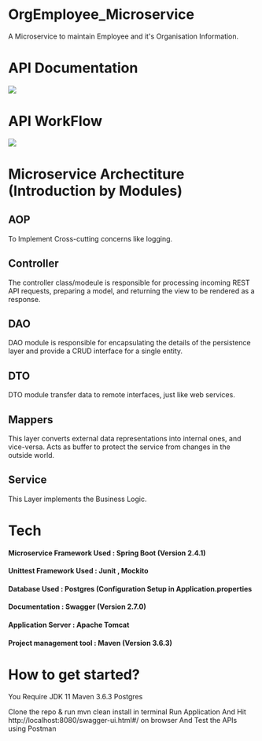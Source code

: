 # OrgEmployee_Microservice
A Microservice to maintain Employee and it's Organisation  Information.

# API Documentation
<a href="http://fvcproductions.com"><img src="https://github.com/gyrsh/OrgEmployee_Microservice/blob/main/Screenshot%202021-05-23%20at%207.36.42%20PM.png" ></a>

# API WorkFlow
<a href="http://fvcproductions.com"><img src="https://github.com/gyrsh/OrgEmployee_Microservice/blob/main/controller-and-restcontroller-annotations-in-spring-boot-1.jpeg" ></a>


# Microservice Archectiture (Introduction by Modules)
## AOP
To Implement Cross-cutting concerns like logging.
## Controller
The controller class/modeule is responsible for processing incoming REST API requests, preparing a model, and returning the view to be rendered as a response.
## DAO
DAO module is responsible for encapsulating the details of the persistence layer and provide a CRUD interface for a single entity.
## DTO
DTO module transfer data to remote interfaces, just like web services.
## Mappers
This layer converts external data representations into internal ones, and vice-versa. Acts as buffer to protect the service from changes in the outside
world.
## Service
This Layer implements the Business Logic.

# Tech 
#### Microservice Framework Used : Spring Boot (Version 2.4.1) 
#### Unittest Framework Used : Junit , Mockito
#### Database Used : Postgres (Configuration Setup in Application.properties
#### Documentation : Swagger (Version 2.7.0)
#### Application Server : Apache Tomcat
#### Project management tool : Maven (Version 3.6.3)

# How to get started?
You Require
JDK 11
Maven 3.6.3
Postgres

Clone the repo & run mvn clean install in terminal
Run Application 
And Hit http://localhost:8080/swagger-ui.html#/ on browser 
And Test the APIs using Postman
